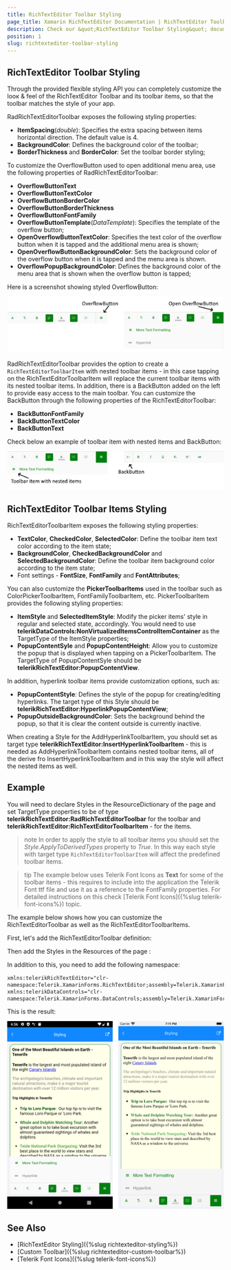 ```yaml
---
title: RichTextEditor Toolbar Styling
page_title: Xamarin RichTextEditor Documentation | RichTextEditor Toolbar Styling
description: Check our &quot;RichTextEditor Toolbar Styling&quot; documentation article for Telerik RichTextEditor for Xamarin control.
position: 1
slug: richtexteditor-toolbar-styling
---
```


## RichTextEditor Toolbar Styling

Through the provided flexible styling API you can completely customize the lоок &amp; feel of the RichTextEditor Toolbar and its toolbar items, so that the toolbar matches the style of your app.

RadRichTextEditorToolbar exposes the following styling properties:

* **ItemSpacing**(*double*): Specifies the extra spacing between items horizontal direction. The default value is 4.
* **BackgroundColor**: Defines the background color of the toolbar;
* **BorderThickness** and **BorderColor**: Set the toolbar border styling;

To customize the OverflowButton used to open additional menu area, use the following properties of RadRichTextEditorToolbar:

* **OverflowButtonText**
* **OverflowButtonTextColor**
* **OverflowButtonBorderColor**
* **OverflowButtonBorderThickness**
* **OverflowButtonFontFamily**
* **OverflowButtonTemplate**(*DataTemplate*): Specifies the template of the overflow button;
* **OpenOverflowButtonTextColor**: Specifies the text color of the overflow button when it is tapped and the additional menu area is shown;
* **OpenOverflowButtonBackgroundColor**: Sets the background color of the overflow button when it is tapped and the menu area is shown.
* **OverflowPopupBackgroundColor**: Defines the background color of the menu area that is shown when the overflow button is tapped;

Here is a screenshot showing styled OverflowButton:

![](../images/richtexteditor-overflowbutton.png)

RadRichTextEditorToolbar provides the option to create a <code>RichTextEditorToolbarItem</code> with nested toolbar items - in this case tapping on the RichTextEditorToolbarItem will replace the current toolbar items with its nested toolbar items. In addition, there is a BackButton added on the left to provide easy access to the main toolbar. You can customize the BackButton through the following properties of the RichTextEditorToolbar:

* **BackButtonFontFamily**
* **BackButtonTextColor**
* **BackButtonText**

Check below an example of toolbar item with nested items and BackButton:

![](../images/richtexteditor-backbutton-styling.png)

## RichTextEditor Toolbar Items Styling

RichTextEditorToolbarItem exposes the following styling properties:

* **TextColor**, **CheckedColor**, **SelectedColor**: Define the toolbar item text color according to the item state;
* **BackgroundColor**, **CheckedBackgroundColor** and **SelectedBackgroundColor**: Define the toolbar item background color according to the item state;
* Font settings - **FontSize**, **FontFamily** and **FontAttributes**;

You can also customize the **PickerToolbarItems** used in the toolbar such as ColorPickerToolbarItem, FontFamilyToolbarItem, etc.  PickerToolbarItem provides the following styling properties:

* **ItemStyle** and **SelectedItemStyle**: Modify the picker items' style in regular and selected state, accordingly. You would need to use **telerikDataControls:NonVirtualizedItemsControlItemContainer** as the TargetType of the ItemStyle properties;
* **PopupContentSyle** and **PopupContentHeight**: Allow you to customize the popup that is displayed when tapping on a PickerToolbarItem. The TargetType of PopupContentSyle should be **telerikRichTextEditor:PopupContentView**.

In addition, hyperlink toolbar items provide customization options, such as:

* **PopupContentStyle**: Defines the style of the popup for creating/editing hyperlinks. The target type of this Style should be **telerikRichTextEditor:HyperlinkPopupContentView**;
* **PopupOutsideBackgroundColor**: Sets the background behind the popup, so that it is clear the content outside is currently inactive.

When creating a Style for the AddHyperlinkToolbarItem, you should set as target type **telerikRichTextEditor:InsertHyperlinkToolbarItem**  - this is needed as AddHyperlinkToolbarItem contains nested toolbar items, all of the derive fro InsertHyperlinkToolbarItem and in this way the style will affect the nested items as well.

## Example

You will need to declare Styles in the ResourceDictionary of the page and set TargetType properties to be of type **telerikRichTextEditor:RadRichTextEditorToolbar** for the toolbar and **telerikRichTextEditor:RichTextEditorToolbarItem** - for the items.

>note In order to apply the style to all toolbar items you should set the *Style.ApplyToDerivedTypes* property to *True*. In this way each style with target type <code>RichTextEditorToolbarItem</code> will affect the predefined toolbar items.

>tip The example below uses Telerik Font Icons as **Text** for some of the toolbar items - this requires to include into the application the Telerik Font ttf file and use it as a reference to the FontFamily properties. For detailed instructions on this check [Telerik Font Icons]({%slug telerik-font-icons%}) topic.

The example below shows how you can customize the RichTextEditorToolbar as well as the RichTextEditorToolbarItems. 

First, let's add the RichTextEditorToolbar definition:

<snippet id='richtexteditor-styling-toolbar-xaml' />

Then add the Styles in the Resources of the page :

<snippet id='richtexteditor-styling-styles-xaml' />

In addition to this, you need to add the following namespace:

```XAML
xmlns:telerikRichTextEditor="clr-namespace:Telerik.XamarinForms.RichTextEditor;assembly=Telerik.XamarinForms.RichTextEditor"
xmlns:telerikDataControls="clr-namespace:Telerik.XamarinForms.DataControls;assembly=Telerik.XamarinForms.DataControls"
```

This is the result:

![RichTextEditor Toolbar Styling](../images/richtexeditor-toolbar-styling.png)

## See Also

- [RichTextEditor Styling]({%slug richtexteditor-styling%})
- [Custom Toolbar]({%slug richtexteditor-custom-toolbar%})
- [Telerik Font Icons]({%slug telerik-font-icons%}) 